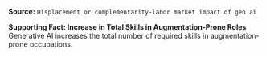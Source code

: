 **Source:** `Displacement or complementarity-labor market impact of gen ai`

**Supporting Fact: Increase in Total Skills in Augmentation-Prone Roles**
Generative AI increases the total number of required skills in augmentation-prone occupations.
